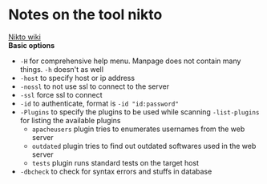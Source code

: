 # Notes on the tool nikto

[Nikto wiki](https://github.com/sullo/nikto/wiki)\
**Basic options**

- `-H` for comprehensive help menu. Manpage does not contain many things. `-h` doesn't as well
- `-host` to specify host or ip address
- `-nossl` to not use ssl to connect to the server
- `-ssl` force ssl to connect
- `-id` to authenticate, format is `-id "id:password"`
- `-Plugins` to specify the plugins to be used while scanning `-list-plugins` for listing the available plugins
  - `apacheusers` plugin tries to enumerates usernames from the web server
  - `outdated` plugin tries to find out outdated softwares used in the web server
  - `tests` plugin runs standard tests on the target host
- `-dbcheck` to check for syntax errors and stuffs in database
